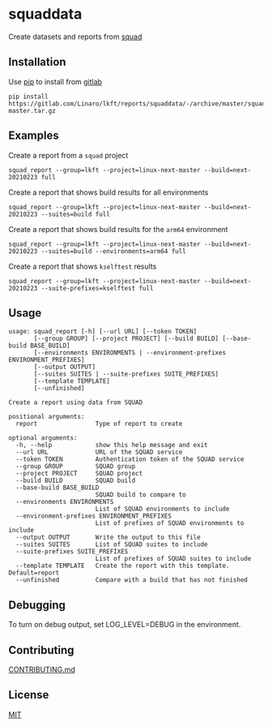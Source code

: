# squaddata
Create datasets and reports from [squad](https://github.com/Linaro/squad)

## Installation
Use [pip](https://pip.pypa.io/en/stable/) to install from [gitlab](https://gitlab.com/Linaro/lkft/reports/squaddata)
```
pip install https://gitlab.com/Linaro/lkft/reports/squaddata/-/archive/master/squaddata-master.tar.gz
```

## Examples
Create a report from a `squad` project
```
squad_report --group=lkft --project=linux-next-master --build=next-20210223 full
```

Create a report that shows build results for all environments
```
squad_report --group=lkft --project=linux-next-master --build=next-20210223 --suites=build full
```

Create a report that shows build results for the `arm64` environment
```
squad_report --group=lkft --project=linux-next-master --build=next-20210223 --suites=build --environments=arm64 full
```

Create a report that shows `kselftest` results
```
squad_report --group=lkft --project=linux-next-master --build=next-20210223 --suite-prefixes=kselftest full
```

## Usage
```
usage: squad_report [-h] [--url URL] [--token TOKEN]
       [--group GROUP] [--project PROJECT] [--build BUILD] [--base-build BASE_BUILD]
       [--environments ENVIRONMENTS | --environment-prefixes ENVIRONMENT_PREFIXES]
       [--output OUTPUT]
       [--suites SUITES | --suite-prefixes SUITE_PREFIXES]
       [--template TEMPLATE]
       [--unfinished]

Create a report using data from SQUAD

positional arguments:
  report                Type of report to create

optional arguments:
  -h, --help            show this help message and exit
  --url URL             URL of the SQUAD service
  --token TOKEN         Authentication token of the SQUAD service
  --group GROUP         SQUAD group
  --project PROJECT     SQUAD project
  --build BUILD         SQUAD build
  --base-build BASE_BUILD
                        SQUAD build to compare to
  --environments ENVIRONMENTS
                        List of SQUAD environments to include
  --environment-prefixes ENVIRONMENT_PREFIXES
                        List of prefixes of SQUAD environments to include
  --output OUTPUT       Write the output to this file
  --suites SUITES       List of SQUAD suites to include
  --suite-prefixes SUITE_PREFIXES
                        List of prefixes of SQUAD suites to include
  --template TEMPLATE   Create the report with this template. Default=report
  --unfinished          Compare with a build that has not finished
```

## Debugging

To turn on debug output, set LOG_LEVEL=DEBUG in the environment.


## Contributing
[CONTRIBUTING.md](https://gitlab.com/Linaro/lkft/reports/squaddata/-/blob/master/CONTRIBUTING.md)

## License
[MIT](https://gitlab.com/Linaro/lkft/reports/squaddata/-/blob/master/LICENSE)

